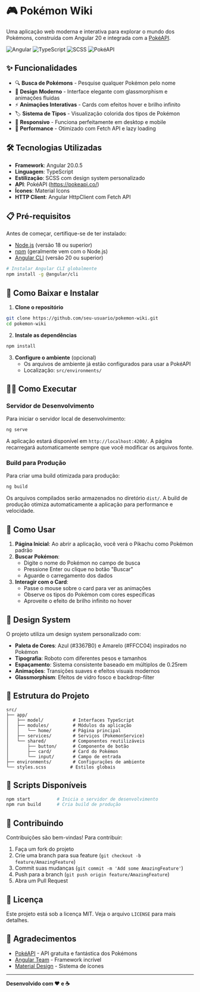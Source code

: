 # 🎮 Pokémon Wiki

Uma aplicação web moderna e interativa para explorar o mundo dos Pokémons, construída com Angular 20 e integrada com a [PokéAPI](https://pokeapi.co/).

![Angular](https://img.shields.io/badge/Angular-20.0.5-red)
![TypeScript](https://img.shields.io/badge/TypeScript-Latest-blue)
![SCSS](https://img.shields.io/badge/SCSS-Styling-pink)
![PokéAPI](https://img.shields.io/badge/PokéAPI-Integration-yellow)

## ✨ Funcionalidades

- 🔍 **Busca de Pokémons** - Pesquise qualquer Pokémon pelo nome
- 🎨 **Design Moderno** - Interface elegante com glassmorphism e animações fluidas
- ⚡ **Animações Interativas** - Cards com efeitos hover e brilho infinito
- 🏷️ **Sistema de Tipos** - Visualização colorida dos tipos de Pokémon
- 📱 **Responsivo** - Funciona perfeitamente em desktop e mobile
- 🚀 **Performance** - Otimizado com Fetch API e lazy loading

## 🛠️ Tecnologias Utilizadas

- **Framework**: Angular 20.0.5
- **Linguagem**: TypeScript
- **Estilização**: SCSS com design system personalizado
- **API**: PokéAPI (https://pokeapi.co/)
- **Ícones**: Material Icons
- **HTTP Client**: Angular HttpClient com Fetch API

## 📋 Pré-requisitos

Antes de começar, certifique-se de ter instalado:

- [Node.js](https://nodejs.org/) (versão 18 ou superior)
- [npm](https://www.npmjs.com/) (geralmente vem com o Node.js)
- [Angular CLI](https://angular.dev/tools/cli) (versão 20 ou superior)

```bash
# Instalar Angular CLI globalmente
npm install -g @angular/cli
```

## 🚀 Como Baixar e Instalar

1. **Clone o repositório**

```bash
git clone https://github.com/seu-usuario/pokemon-wiki.git
cd pokemon-wiki
```

2. **Instale as dependências**

```bash
npm install
```

3. **Configure o ambiente** (opcional)
   - Os arquivos de ambiente já estão configurados para usar a PokéAPI
   - Localização: `src/environments/`

## 🏃‍♂️ Como Executar

### Servidor de Desenvolvimento

Para iniciar o servidor local de desenvolvimento:

```bash
ng serve
```

A aplicação estará disponível em `http://localhost:4200/`. A página recarregará automaticamente sempre que você modificar os arquivos fonte.

### Build para Produção

Para criar uma build otimizada para produção:

```bash
ng build
```

Os arquivos compilados serão armazenados no diretório `dist/`. A build de produção otimiza automaticamente a aplicação para performance e velocidade.

## 🎯 Como Usar

1. **Página Inicial**: Ao abrir a aplicação, você verá o Pikachu como Pokémon padrão
2. **Buscar Pokémon**:
   - Digite o nome do Pokémon no campo de busca
   - Pressione Enter ou clique no botão "Buscar"
   - Aguarde o carregamento dos dados
3. **Interagir com o Card**:
   - Passe o mouse sobre o card para ver as animações
   - Observe os tipos do Pokémon com cores específicas
   - Aproveite o efeito de brilho infinito no hover

## 🎨 Design System

O projeto utiliza um design system personalizado com:

- **Paleta de Cores**: Azul (#3367B0) e Amarelo (#FFCC04) inspirados no Pokémon
- **Tipografia**: Roboto com diferentes pesos e tamanhos
- **Espaçamento**: Sistema consistente baseado em múltiplos de 0.25rem
- **Animações**: Transições suaves e efeitos visuais modernos
- **Glassmorphism**: Efeitos de vidro fosco e backdrop-filter

## 📁 Estrutura do Projeto

```
src/
├── app/
│   ├── model/           # Interfaces TypeScript
│   ├── modules/         # Módulos da aplicação
│   │   └── home/        # Página principal
│   ├── services/        # Serviços (PokemonService)
│   └── shared/          # Componentes reutilizáveis
│       ├── button/      # Componente de botão
│       ├── card/        # Card do Pokémon
│       └── input/       # Campo de entrada
├── environments/        # Configurações de ambiente
└── styles.scss         # Estilos globais
```

## 🔧 Scripts Disponíveis

```bash
npm start          # Inicia o servidor de desenvolvimento
npm run build      # Cria build de produção
```

## 🤝 Contribuindo

Contribuições são bem-vindas! Para contribuir:

1. Faça um fork do projeto
2. Crie uma branch para sua feature (`git checkout -b feature/AmazingFeature`)
3. Commit suas mudanças (`git commit -m 'Add some AmazingFeature'`)
4. Push para a branch (`git push origin feature/AmazingFeature`)
5. Abra um Pull Request

## 📄 Licença

Este projeto está sob a licença MIT. Veja o arquivo `LICENSE` para mais detalhes.

## 🙏 Agradecimentos

- [PokéAPI](https://pokeapi.co/) - API gratuita e fantástica dos Pokémons
- [Angular Team](https://angular.dev/) - Framework incrível
- [Material Design](https://material.io/) - Sistema de ícones

---

**Desenvolvido com ❤️ e ☕**
